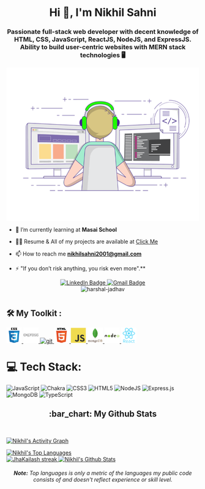 <h1 align="center">Hi 👋, I'm Nikhil Sahni</h1>
<h3 align="center">Passionate full-stack web developer with decent
knowledge of HTML, CSS, JavaScript, ReactJS, NodeJS, and
ExpressJS. Ability to build user-centric websites with MERN
stack technologies 🖥</h3>

<p><img align="center" src="https://raw.githubusercontent.com/devSouvik/devSouvik/master/gif3.gif" width="100%" height="400px" /></p>




- 🌱 I’m currently learning at **Masai School**

 - 👨‍💻 Resume & All of my projects are available at  <a href="https://snikhil2001.github.io/">Click Me</a>  

- 📫 How to reach me **nikhilsahni2001@gmail.com**

- ⚡ "If you don’t risk anything, you risk even more".**



<!-- Adding Social Buttons -->
<div id="badges" align="center">
<!--  <a href="https://drive.google.com/file/d/1PBY-d_VQ7YYMDsZfWo6_8qfhQGVcui1I/view?usp=sharing">
    <img src="https://img.shields.io/badge/My Resume-blueviolet?style=for-the-badge&logo=inbox&logoColor=white" alt="Twitter Badge"/>
  </a> -->
  <a href="https://www.linkedin.com/in/nikhil-sahni-8a3562239/">
    <img src="https://img.shields.io/badge/Nikhil Sahni-blue?style=for-the-badge&logo=linkedin&logoColor=white" alt="LinkedIn Badge"/>
  </a>
  <a href="mailto:nikhilsahni2001@gmail.com">
    <img src="https://img.shields.io/badge/Nikhil Sahni-red?style=for-the-badge&logo=gmail&logoColor=white" alt="Gmail Badge"/>
  </a>
<!--   <a href="https://harshal-jadhav.github.io/">
    <img src="https://img.shields.io/badge/My Portfolio-brightgreen?style=for-the-badge&logoColor=red" alt="Youtube Badge"/>
  </a> -->
<!--   <a href="https://drive.google.com/file/d/1bQJfOs7pyOy1T3sBEVRlAXDk5RyPHOq-/view?usp=sharing">
    <img src="https://img.shields.io/badge/My Resume-blueviolet?style=for-the-badge&logo=inbox&logoColor=white" alt="Twitter Badge"/>
  </a> -->
</div>
<div align="center"> <img src="https://komarev.com/ghpvc/?username=snikhil2001&label=Profile%20views&color=0e75b6&style=flat" alt="harshal-jadhav" /> </div>
<h1></h1>

 

## 🛠 My Toolkit :
<div> <p align="left"> <a href="https://www.w3schools.com/css/" target="_blank" rel="noreferrer"> <img src="https://raw.githubusercontent.com/devicons/devicon/master/icons/css3/css3-original-wordmark.svg" alt="css3" width="40" height="40"/> </a> <a href="https://expressjs.com" target="_blank" rel="noreferrer"> <img background="white" src="https://raw.githubusercontent.com/devicons/devicon/master/icons/express/express-original-wordmark.svg" alt="express" width="40" height="40"/> </a> <a href="https://git-scm.com/" target="_blank" rel="noreferrer"> <img src="https://www.vectorlogo.zone/logos/git-scm/git-scm-icon.svg" alt="git" width="40" height="40"/> </a> <a href="https://www.w3.org/html/" target="_blank" rel="noreferrer"> <img src="https://raw.githubusercontent.com/devicons/devicon/master/icons/html5/html5-original-wordmark.svg" alt="html5" width="40" height="40"/> </a> <a href="https://developer.mozilla.org/en-US/docs/Web/JavaScript" target="_blank" rel="noreferrer"> <img src="https://raw.githubusercontent.com/devicons/devicon/master/icons/javascript/javascript-original.svg" alt="javascript" width="40" height="40"/> </a> <a href="https://www.mongodb.com/" target="_blank" rel="noreferrer"> <img src="https://raw.githubusercontent.com/devicons/devicon/master/icons/mongodb/mongodb-original-wordmark.svg" alt="mongodb" width="40" height="40"/> </a> <a href="https://nodejs.org" target="_blank" rel="noreferrer"> <img src="https://raw.githubusercontent.com/devicons/devicon/master/icons/nodejs/nodejs-original-wordmark.svg" alt="nodejs" width="40" height="40"/> </a> <a href="https://reactjs.org/" target="_blank" rel="noreferrer"> <img src="https://raw.githubusercontent.com/devicons/devicon/master/icons/react/react-original-wordmark.svg" alt="react" width="40" height="40"/> </a> </p></div>

<div>

<!--  [![My Skills](https://skills.thijs.gg/icons?i=javaScript,spring,hibernate,maven,mysql,aws,js,html,css,git)](https://skills.thijs.gg) -->
# 💻 Tech Stack:
![JavaScript](https://img.shields.io/badge/javascript-%23323330.svg?style=for-the-badge&logo=javascript&logoColor=%23F7DF1E) ![Chakra](https://img.shields.io/badge/chakra-%234ED1C5.svg?style=for-the-badge&logo=chakraui&logoColor=white) ![CSS3](https://img.shields.io/badge/css3-%231572B6.svg?style=for-the-badge&logo=css3&logoColor=white) ![HTML5](https://img.shields.io/badge/html5-%23E34F26.svg?style=for-the-badge&logo=html5&logoColor=white) ![NodeJS](https://img.shields.io/badge/node.js-6DA55F?style=for-the-badge&logo=node.js&logoColor=white) ![Express.js](https://img.shields.io/badge/express.js-%23404d59.svg?style=for-the-badge&logo=express&logoColor=%2361DAFB) ![MongoDB](https://img.shields.io/badge/MongoDB-%234ea94b.svg?style=for-the-badge&logo=mongodb&logoColor=white) ![TypeScript](https://img.shields.io/badge/typescript-%23007ACC.svg?style=for-the-badge&logo=typescript&logoColor=white)
</div>

<h2 align="center">:bar_chart: My Github Stats</h2>
   <br/>
   <p>
 <a href="https://github-readme-activity-graph.cyclic.app/graph?username=snikhil2001&theme=react">
        <img
          alt="Nikhil's Activity Graph"
          src="https://github-readme-activity-graph.cyclic.app/graph?username=snikhil2001&bg_color=0D1117&color=5BCDEC&line=5BCDEC&point=FFFFFF&hide_border=true&width=100vh"
        />
      </a>
    </p>
    <a href="https://github.com/snikhil2001/github-readme-stats"><img alt="Nikhil's Top Languages" width="80%" src="https://github-readme-stats.vercel.app/api/top-langs/?username=snikhil2001&langs_count=8&count_private=true&layout=compact&theme=react&hide_border=true&bg_color=0D1117" /></a>
    <div style="width:"100%";display:"flex";gap:"20px";">
    <a href="https://github.com/snikhil2001/github-readme-streak-stats">
        <img title=":fire: Get streak stats for your profile at git.io/streak-stats" alt="JhaKailash streak" src="https://github-readme-streak-stats.herokuapp.com/?user=snikhil2001&hide_border=true&theme=react&hide_border=true&bg_color=0D1117"/>
    </a>
    <a href="https://github.com/snikhil2001/github-readme-stats">
     <img alt="Nikhil's Github Stats" src="https://github-readme-stats.vercel.app/api?username=snikhil2001&show_icons=true&locale=en&theme=react&hide_border=true&bg_color=0D1117" alt="jhakailash" />
 </a>
</div>
 <h6 align="center"> <b>Note:</b> Top languages is only a metric of the languages my public code consists of and doesn't reflect experience or skill level.</h6>
<br/>
<br/>
